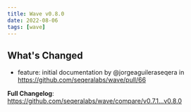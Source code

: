 ```yaml
---
title: Wave v0.8.0
date: 2022-08-06
tags: [wave]
---
```


## What's Changed
* feature: initial documentation by @jorgeaguileraseqera in https://github.com/seqeralabs/wave/pull/66


**Full Changelog**: https://github.com/seqeralabs/wave/compare/v0.7.1...v0.8.0
